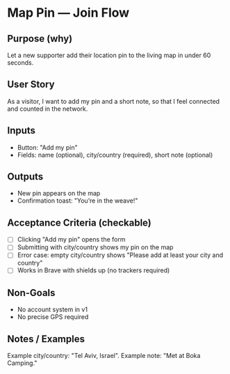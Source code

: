 # Map Pin — Join Flow

## Purpose (why)
Let a new supporter add their location pin to the living map in under 60 seconds.

## User Story
As a visitor, I want to add my pin and a short note, so that I feel connected and counted in the network.

## Inputs
- Button: "Add my pin"
- Fields: name (optional), city/country (required), short note (optional)

## Outputs
- New pin appears on the map
- Confirmation toast: "You’re in the weave!"

## Acceptance Criteria (checkable)
- [ ] Clicking "Add my pin" opens the form
- [ ] Submitting with city/country shows my pin on the map
- [ ] Error case: empty city/country shows "Please add at least your city and country"
- [ ] Works in Brave with shields up (no trackers required)

## Non-Goals
- No account system in v1
- No precise GPS required

## Notes / Examples
Example city/country: "Tel Aviv, Israel". Example note: "Met at Boka Camping."
